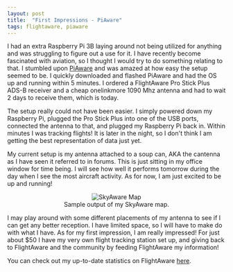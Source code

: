 ```yaml
---
layout: post
title:  "First Impressions - PiAware"
tags: flightaware, piaware
---
```


I had an extra Raspberry Pi 3B laying around not being utilized for anything and was struggling to figure out a use for it. I have recently become fascinated with aviation, so I thought I would try to do something relating to that. I stumbled upon [PiAware](https://flightaware.com/adsb/piaware/build) and was amazed at how easy the setup seemed to be. I quickly downloaded and flashed PiAware and had the OS up and running within 5 minutes. I ordered a FlightAware Pro Stick Plus ADS-B receiver and a cheap onelinkmore 1090 Mhz antenna and had to wait 2 days to receive them, which is today. 

The setup really could not have been easier. I simply powered down my Raspberry Pi, plugged the Pro Stick Plus into one of the USB ports, connected the antenna to that, and plugged my Raspberry Pi back in. Within minutes I was tracking flights! It is later in the night, so I don't think I am getting the best representation of data just yet. 

My current setup is my antenna attached to a soup can, AKA the cantenna as I have seen it referred to in forums. This is just sitting in my office window for time being. I will see how well it performs tomorrow during the day when I see the most aircraft activity. As for now, I am just excited to be up and running! 

<center>
<figure>
  <img src="{{site.baseurl}}/assets/images/skyaware.png" alt="SkyAware Map">
    <center><figcaption>Sample output of my SkyAware map.</figcaption></center>
</figure>
</center>

I may play around with some different placements of my antenna to see if I can get any better reception. I have limited space, so I will have to make do with what I have. As for my first impression, I am really impressed! For just about $50 I have my very own flight tracking station set up, and giving back to FlightAware and the community by feeding FlightAware my information! 

You can check out my up-to-date statistics on FlightAware [here](https://flightaware.com/adsb/stats/user/glockner). 